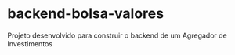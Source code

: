 # backend-bolsa-valores
Projeto desenvolvido para construir o backend de um Agregador de Investimentos
